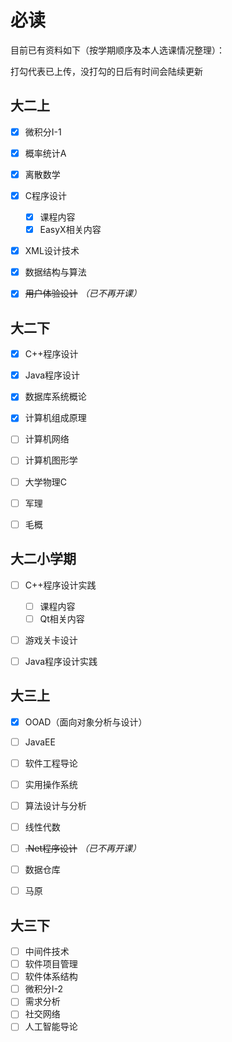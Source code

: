# 必读

目前已有资料如下（按学期顺序及本人选课情况整理）：

打勾代表已上传，没打勾的日后有时间会陆续更新

## 大二上

- [x] 微积分I-1

- [x] 概率统计A

- [x] 离散数学

- [x] C程序设计
  - [x] 课程内容
  - [x] EasyX相关内容
- [x] XML设计技术

- [x] 数据结构与算法

- [x] ~~用户体验设计~~  *（已不再开课）*



## 大二下

- [x] C++程序设计

- [x] Java程序设计

- [x] 数据库系统概论

- [x] 计算机组成原理

- [ ] 计算机网络

- [ ] 计算机图形学

- [ ] 大学物理C

- [ ] 军理

- [ ] 毛概



## 大二小学期

- [ ] C++程序设计实践
  - [ ] 课程内容
  - [ ] Qt相关内容
- [ ] 游戏关卡设计
- [ ] Java程序设计实践



## 大三上

- [x] OOAD（面向对象分析与设计）
- [ ] JavaEE
- [ ] 软件工程导论
- [ ] 实用操作系统
- [ ] 算法设计与分析
- [ ] 线性代数
- [ ] ~~.Net程序设计~~  *（已不再开课）*
- [ ] 数据仓库
- [ ] 马原



## 大三下

- [ ] 中间件技术
- [ ] 软件项目管理
- [ ] 软件体系结构
- [ ] 微积分I-2
- [ ] 需求分析
- [ ] 社交网络
- [ ] 人工智能导论
